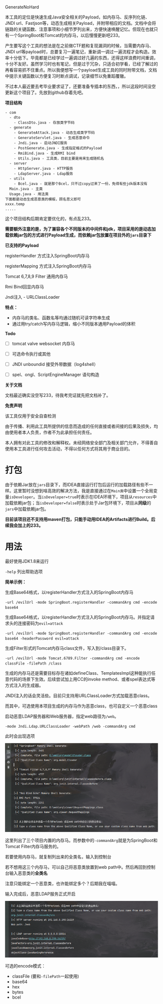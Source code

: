 GenerateNoHard



本工具的定位是快速生成Java安全相关的Payload，如内存马、反序列化链、JNDI url、Fastjson等，动态生成相关Payload，并附带相应的文档。文档中会将链路的关键函数、注意事项和小细节罗列出来，方便快速唤醒记忆。但现在也就只有一个SpringBoot和Tomcat的内存马，以后慢慢更新吧233。



产生要写这个工具的想法是在之前做CTF题和复现漏洞的时候，当需要内存马、JNDI url等payload时，总要复习一遍笔记，重新调一调过一遍流程才会构造。效率十分低下。毕竟都是已经学过一遍调过好几遍的东西，还得这样浪费时间重调，十分不友好。虽然学习时也有笔记，但是过于冗杂，只适合初学看，已经了解过的再看容易抓不住重点。所以我便想写一个payload生成工具的同时附带文档，文档中提示关键函数以方便复习时断点调试，记录细节以免重蹈覆辙。



不过本人最近要去考毕业要求证了，还要准备专插本的东西，，所以这段时间没空更新这个项目了。先放到github存着先吧。



**项目结构**

```shell
- com
  - dto
    - ClassDto.java - 存放类字节码
  - generate
  	- GenerateAttack.java - 动态生成类字节码
  	- GenerateServlet.java - 生成恶意命令
  	- Jndi.java - 启动JNDI服务
  	- PostGenerate.java - 生成指定格式的Payload
  	- RmiBind.java - 生成RMI bind
  	- Utils.java - 工具类，目前主要是用来生成随机名
  - server
  	- HttpServer.java - HTTP服务
  	- LdapServer.java - Ldap服务
  - utils
  	- Bcel.java - 就是那个Bcel，只不过copy过来了一份，免得有些jdk版本没有
  Main.java - 主类
  Usage.java - 用法类
下面都是动态生成恶意类的模板，顾名思义即可
xxxx.temp
.....
```



这个项目结构后期肯定要优化的，有点乱233。

**需要额外注意的是，为了兼容各个不同版本的中间件和jdk，项目采用的是动态加载依赖jar包的方式进行Payload生成，而依赖jar包放置在项目外的`jars`目录下**



**已支持的Payload**

registerHandler 方式注入SpringBoot内存马

registerMapping 方式注入SpringBoot内存马

Tomcat 6,7,8,9 Filter 通用内存马

Rmi Bind回显内存马



Jndi注入 - URLClassLoader



**特点：**

* 内存马的类名、函数名等均通过随机可读字符串生成
* 通过用try/catch写内存马逻辑，缩小不同版本通用Payload的体积



**Todo**

- [ ] tomcat valve websocket 内存马

- [ ] 可选命令执行或其他

- [ ] JNDI unboundid 接受外带数据（log4shell）

* [ ] spel、ongl、ScriptEngineManager 语句构造



**关于文档**

文档最近确实没空写233，待我考完证就先把文档补了。



**免责声明**

该工具仅用于安全自查检测

由于传播、利用此工具所提供的信息而造成的任何直接或者间接的后果及损失，均由使用者本人负责，作者不为此承担任何责任。

本人拥有对此工具的修改和解释权。未经网络安全部门及相关部门允许，不得善自使用本工具进行任何攻击活动，不得以任何方式将其用于商业目的。



# 打包

由于依赖Jar放在`jars`目录下，而IDEA直接运行打包后运行的加载路径有些不一样。这里暂时没想到啥高效的解决方法，我是直接通过在`Main类`中设置一个全局变量`isDeveloper`。当`isDeveloper=true`时表示在IDEA环境下，项目从`resources`中加载依赖jar包；当`isDeveloper=false`时表示处于Jar包环境下，项目从**同级**的`jars`中加载依赖jar包。



**目前该项目还不支持用maven打包，只能手动用IDEA的Artifacts进行Build。后续我会加上的233。**

# 用法
最好使用JDK1.8来运行

`-help` 列出帮助选项



**简单示例：**



生成Base64格式，以registerHandler方式注入的SpringBoot内存马

`-url /evilUrl -mode SpringBoot.registerHandler -commandArg cmd -encode base64`



生成Base64格式，以registerHandler方式注入的SpringBoot内存马。并指定请求头的连接密码为`evil=attack`

`-url /evilUrl -mode SpringBoot.registerHandler -commandArg cmd -encode base64 -headerPassword evil=attack`



生成Filter形式的Tomcat内存马class文件，写入到/class目录下。

`-url /evilUrl -mode Tomcat.6789.Filter -commandArg cmd -encode classFile -filePath /class`



生成的内存马还是需要目标存在诸如defineClass、TemplatesImpl这种能执行任意代码的场景下生效。后续尝试加上用CC的invoke method、或者spel表达式等方式注入的生成器。



JNDI注入的话会灵活些。目前只支持用URLClassLoader方式加载恶意class。

而其中，可选使用本项目生成的内存马作为恶意class，也可自定义一个恶意class



启动恶意LDAP服务器和Web服务器，指定web路径为`/web`。

`-mode Jndi.Ldap.URLClassLoader -webPath /web -commandArg cmd`

此时会出现选项

![](./img/1.png)

这里列出了三个项目内置的内存马。而参数中的`-commandArg`就是为SpringBoot和Tomcat Filter内存马服务的。

若要使用内存马，就复制列出来的全类名，输入到控制台

若不想用这三个内存马，可以自己将恶意类放置到web path中。然后再回到控制台输入恶意类的**全类名**

注意只能绑定一个恶意类，也许能绑定多个？后期我在喵喵。



输入完成后，恶意LDAP服务正式开启

![](./img/2.png)





可选的encode模式：

* classFile (要和`-filePath`一起使用)
* base64
* hex
* bytes
* bcel
